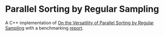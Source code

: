# Parallel Sorting by Regular Sampling

A C++ implementation
of [On the Versatility of Parallel Sorting by Regular Sampling](https://www.sciencedirect.com/science/article/abs/pii/016781919390019H)
with a benchmarking [report](docs/report.pdf).
